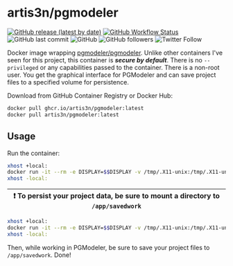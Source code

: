 # artis3n/pgmodeler

[![GitHub release (latest by date)](https://img.shields.io/github/v/release/artis3n/pgmodeler-container?style=flat-square)](https://github.com/users/artis3n/packages/container/pgmodeler)
[![GitHub Workflow Status](https://img.shields.io/github/workflow/status/artis3n/pgmodeler-container/Test?style=flat-square)](https://github.com/artis3n/pgmodeler-container/actions)
![GitHub last commit](https://img.shields.io/github/last-commit/artis3n/pgmodeler-container?style=flat-square)
![GitHub](https://img.shields.io/github/license/artis3n/pgmodeler-container?style=flat-square)
![GitHub followers](https://img.shields.io/github/followers/artis3n?style=social)
![Twitter Follow](https://img.shields.io/twitter/follow/artis3n?style=social)

Docker image wrapping [pgmodeler/pgmodeler][pgmodeler repo]. Unlike other containers I've seen for this project, this container is **_secure by default_**. There is no `--privileged` or any capabilities passed to the container. There is a non-root user. You get the graphical interface for PGModeler and can save project files to a specified volume for persistence.

Download from GitHub Container Registry or Docker Hub:

```bash
docker pull ghcr.io/artis3n/pgmodeler:latest
docker pull artis3n/pgmodeler:latest
```

## Usage

Run the container:

```bash
xhost +local:
docker run -it --rm -e DISPLAY=$$DISPLAY -v /tmp/.X11-unix:/tmp/.X11-unix ghcr.io/artis3n/pgmodeler:latest
xhost -local:
```

| :exclamation: To persist your project data, be sure to mount a directory to `/app/savedwork` |
| --- |

```bash
xhost +local:
docker run -it --rm -e DISPLAY=$$DISPLAY -v /tmp/.X11-unix:/tmp/.X11-unix -v /persistent/local/directory/for/project:/app/savedwork ghcr.io/artis3n/pgmodeler:$${TAG:-latest}
xhost -local:
```

Then, while working in PGModeler, be sure to save your project files to `/app/savedwork`. Done!

[pgmodeler repo]: https://github.com/pgmodeler/pgmodeler
